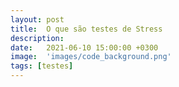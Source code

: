 ```yaml
---
layout: post
title:  O que são testes de Stress
description: 
date:   2021-06-10 15:00:00 +0300
image:  'images/code_background.png'
tags: [testes]
---
```



